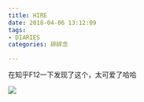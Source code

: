 ```yaml
---
title: HIRE
date: 2018-04-06 13:12:09
tags: 
- DIARIES
categories: 碎碎念

---
```


在知乎F12一下发现了这个，太可爱了哈哈

![](https://ws1.sinaimg.cn/large/0068SXX6gy1fq2uyd42yoj30j809i0t5.jpg)